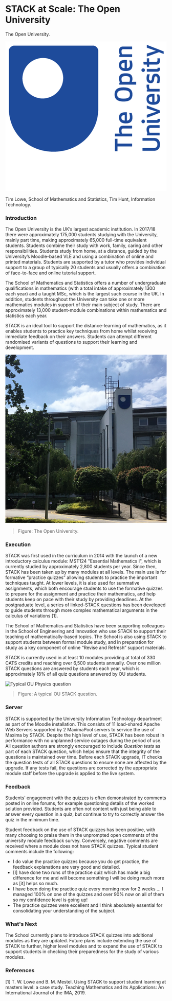 # STACK at Scale: The Open University

The Open University.

![OU Logo](Images/OU_logo.PNG)

Tim Lowe, School of Mathematics and Statistics,
Tim Hunt, Information Technology.

### Introduction

The Open University is the UK’s largest academic institution. In 2017/18 there were approximately 175,000 students studying with the University, mainly part time, making approximately 65,000 full-time equivalent students. Students combine their study with work, family, caring and other responsibilities. Students study from home, at a distance, guided by the University’s Moodle-based VLE and using a combination of online and printed materials. Students are supported by a tutor who provides individual support to a group of typically 20 students and usually offers a combination of face-to-face and online tutorial support. 

The School of Mathematics and Statistics offers a number of undergraduate qualifications in mathematics (with a total intake of approximately 1300 each year) and a taught MSc, which is the largest such course in the UK. In addition, students throughout the University can take one or more mathematics modules in support of their main subject of study. There are approximately 13,000 student-module combinations within mathematics and statistics each year.

STACK is an ideal tool to support the distance-learning of mathematics, as it enables students to practice key techniques from home whilst receiving immediate feedback on their answers. Students can attempt different randomised variants of questions to support their learning and development. 

![OU_1](Images/OU_1.jpg)
> Figure: The Open University.

### Execution

STACK was first used in the curriculum in 2014 with the launch of a new introductory calculus module: MST124 "Essential Mathematics I", which is currently studied by approximately 2,800 students per year. Since then, STACK has been taken up by many modules at all levels. The main use is for formative “practice quizzes” allowing students to practice the important techniques taught. At lower levels, it is also used for summative assignments, which both encourage students to use the formative quizzes to prepare for the assignment and practice their mathematics, and help students keep on pace with their study by providing deadlines. At the postgraduate level, a series of linked-STACK questions has been developed to guide students through more complex mathematical arguments in the calculus of variations [1].

The School of Mathematics and Statistics have been supporting colleagues in the School of Engineering and Innovation who use STACK to support their teaching of mathematically-based topics. The School is also using STACK to support students between formal module study, and in preparation for study as a key component of online “Revise and Refresh” support materials. 

STACK is currently used in at least 10 modules providing at total of 330 CATS credits and reaching over 6,500 students annually. Over one million STACK questions are answered by students each year, which is approximately 18% of all quiz questions answered by OU students.

![Typical OU Physics question](Images/OU_4_large.png)
> Figure: A typical OU STACK question.

### Server

STACK is supported by the University Information Technology department as part of the Moodle installation. This consists of 11 load-shared Apache Web Servers supported by 2 MaximaPool servers to service the use of Maxima by STACK. Despite the high level of use, STACK has been robust in performance with no unplanned service outages during the period of use. All question authors are strongly encouraged to include *Question tests* as part of each STACK question, which helps ensure that the integrity of the questions is maintained over time. Before each STACK upgrade, IT checks the question tests of all STACK questions to ensure none are affected by the upgrade. If any tests fail, the questions are corrected by the appropriate module staff before the upgrade is applied to the live system.

### Feedback

Students’ engagement with the quizzes is often demonstrated by comments posted in online forums, for example questioning details of the worked solution provided. Students are often not content with just being able to answer every question in a quiz, but continue to try to correctly answer the quiz in the minimum time.

Student feedback on the use of STACK quizzes has been positive, with many choosing to praise them in the unprompted open comments of the university module feedback survey. Conversely, negative comments are received where a module does not have STACK quizzes. Typical student comments include the following:

- I do value the practice quizzes because you do get practice, the feedback explanations are very good and detailed.
- [I] have done two runs of the practice quiz which has made a big difference for me and will become something I will be doing much more as [it] helps so much.
- I have been doing the practice quiz every morning now for 2 weeks ... I managed 100% on one of the quizzes and over 90% now on all of them so my confidence level is going up!
- The practice quizzes were excellent and I think absolutely essential for consolidating your understanding of the subject.

### What's Next

The School currently plans to introduce STACK quizzes into additional modules as they are updated. Future plans include extending the use of STACK to further, higher level modules and to expand the use of STACK to support students in checking their preparedness for the study of various modules.

### References

[1] T. W. Lowe and B. M. Mestel. Using STACK to support student learning at masters level: a
case study. Teaching Mathematics and its Applications: An International Journal of the IMA,
2019.